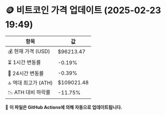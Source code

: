 # 🪙 비트코인 가격 업데이트 (2025-02-23 19:49)

| 항목                | 값 |
|--------------------|----------------|
| 💰 현재 가격 (USD) | $96213.47 |
| ⏳ 1시간 변동률    | -0.19% |
| 📆 24시간 변동률   | -0.39% |
| 🔝 역대 최고가 (ATH) | $109021.48 |
| 📉 ATH 대비 하락률 | -11.75% |

🔄 **이 파일은 GitHub Actions에 의해 자동으로 업데이트됩니다.**
